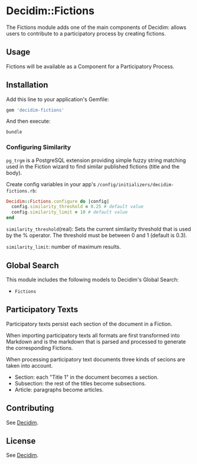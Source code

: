 # Decidim::Fictions

The Fictions module adds one of the main components of Decidim: allows users to contribute to a participatory process by creating fictions.

## Usage

Fictions will be available as a Component for a Participatory Process.

## Installation

Add this line to your application's Gemfile:

```ruby
gem 'decidim-fictions'
```

And then execute:

```bash
bundle
```

### Configuring Similarity

`pg_trgm` is a PostgreSQL extension providing simple fuzzy string matching used in the Fiction wizard to find similar published fictions (title and the body).

Create config variables in your app's `/config/initializers/decidim-fictions.rb`:

```ruby
Decidim::Fictions.configure do |config|
  config.similarity_threshold = 0.25 # default value
  config.similarity_limit = 10 # default value
end
```

`similarity_threshold`(real): Sets the current similarity threshold that is used by the % operator. The threshold must be between 0 and 1 (default is 0.3).

`similarity_limit`: number of maximum results.

## Global Search

This module includes the following models to Decidim's Global Search:

- `Fictions`

## Participatory Texts

Participatory texts persist each section of the document in a Fiction.

When importing participatory texts all formats are first transformed into Markdown and is the markdown that is parsed and processed to generate the corresponding Fictions.

When processing participatory text documents three kinds of secions are taken into account.

- Section: each "Title 1" in the document becomes a section.
- Subsection: the rest of the titles become subsections.
- Article: paragraphs become articles.

## Contributing

See [Decidim](https://github.com/decidim/decidim).

## License

See [Decidim](https://github.com/decidim/decidim).
